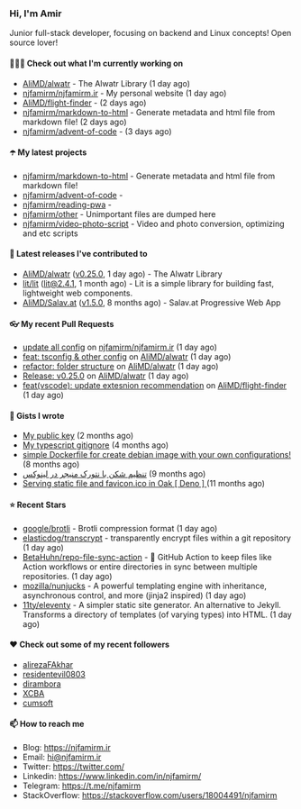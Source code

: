 ### Hi, I'm Amir

Junior full-stack developer, focusing on backend and Linux concepts!
Open source lover!

#### 👨🏻‍💻 Check out what I'm currently working on

- [AliMD/alwatr](https://github.com/AliMD/alwatr) - The Alwatr Library (1 day ago)
- [njfamirm/njfamirm.ir](https://github.com/njfamirm/njfamirm.ir) - My personal website (1 day ago)
- [AliMD/flight-finder](https://github.com/AliMD/flight-finder) -  (2 days ago)
- [njfamirm/markdown-to-html](https://github.com/njfamirm/markdown-to-html) - Generate metadata and html file from markdown file! (2 days ago)
- [njfamirm/advent-of-code](https://github.com/njfamirm/advent-of-code) -  (3 days ago)

#### ☂️ My latest projects

- [njfamirm/markdown-to-html](https://github.com/njfamirm/markdown-to-html) - Generate metadata and html file from markdown file!
- [njfamirm/advent-of-code](https://github.com/njfamirm/advent-of-code) - 
- [njfamirm/reading-pwa](https://github.com/njfamirm/reading-pwa) - 
- [njfamirm/other](https://github.com/njfamirm/other) - Unimportant files are dumped here
- [njfamirm/video-photo-script](https://github.com/njfamirm/video-photo-script) - Video and photo conversion, optimizing and etc scripts

#### 🎉 Latest releases I've contributed to

- [AliMD/alwatr](https://github.com/AliMD/alwatr) ([v0.25.0](https://github.com/AliMD/alwatr/releases/tag/v0.25.0), 1 day ago) - The Alwatr Library
- [lit/lit](https://github.com/lit/lit) ([lit@2.4.1](https://github.com/lit/lit/releases/tag/lit%402.4.1), 1 month ago) - Lit is a simple library for building fast, lightweight web components.
- [AliMD/Salav.at](https://github.com/AliMD/Salav.at) ([v1.5.0](https://github.com/AliMD/Salav.at/releases/tag/v1.5.0), 8 months ago) - Salav.at Progressive Web App

#### 👓 My recent Pull Requests

- [update all config](https://github.com/njfamirm/njfamirm.ir/pull/76) on [njfamirm/njfamirm.ir](https://github.com/njfamirm/njfamirm.ir) (1 day ago)
- [feat: tsconfig &amp; other config](https://github.com/AliMD/alwatr/pull/474) on [AliMD/alwatr](https://github.com/AliMD/alwatr) (1 day ago)
- [refactor: folder structure](https://github.com/AliMD/alwatr/pull/472) on [AliMD/alwatr](https://github.com/AliMD/alwatr) (1 day ago)
- [Release: v0.25.0](https://github.com/AliMD/alwatr/pull/471) on [AliMD/alwatr](https://github.com/AliMD/alwatr) (1 day ago)
- [feat(vscode): update extesnion recommendation](https://github.com/AliMD/flight-finder/pull/61) on [AliMD/flight-finder](https://github.com/AliMD/flight-finder) (1 day ago)

#### 📓 Gists I wrote

- [My public key](https://gist.github.com/879f720c9ca74a0934ce571b7285ed34) (2 months ago)
- [My typescript gitignore](https://gist.github.com/6a40b1912daab3f91a02a7b53f3f76c3) (4 months ago)
- [simple Dockerfile for create debian image with your own configurations!](https://gist.github.com/cfe714a8c5ea994d53caacf3eeb3ff6c) (8 months ago)
- [تنظیم شکن با نتورک منیجر در لینوکس](https://gist.github.com/cc40c344e89bdcdf77085cbf1fc05162) (9 months ago)
- [Serving static file and favicon.ico in Oak [ Deno ] ](https://gist.github.com/9bcaca2b6a672e729c099193b4aafe9f) (11 months ago)

#### ⭐ Recent Stars

- [google/brotli](https://github.com/google/brotli) - Brotli compression format (1 day ago)
- [elasticdog/transcrypt](https://github.com/elasticdog/transcrypt) - transparently encrypt files within a git repository (1 day ago)
- [BetaHuhn/repo-file-sync-action](https://github.com/BetaHuhn/repo-file-sync-action) - 🔄 GitHub Action to keep files like Action workflows or entire directories in sync between multiple repositories. (1 day ago)
- [mozilla/nunjucks](https://github.com/mozilla/nunjucks) - A powerful templating engine with inheritance, asynchronous control, and more (jinja2 inspired) (1 day ago)
- [11ty/eleventy](https://github.com/11ty/eleventy) - A simpler static site generator. An alternative to Jekyll. Transforms a directory of templates (of varying types) into HTML. (1 day ago)

#### ♥️ Check out some of my recent followers

- [alirezaFAkhar](https://github.com/alirezaFAkhar)
- [residentevil0803](https://github.com/residentevil0803)
- [dirambora](https://github.com/dirambora)
- [XCBA](https://github.com/XCBA)
- [cumsoft](https://github.com/cumsoft)

#### 📫 How to reach me

- Blog: https://njfamirm.ir
- Email: hi@njfamirm.ir
- Twitter: https://twitter.com/
- Linkedin: https://www.linkedin.com/in/njfamirm/
- Telegram: https://t.me/njfamirm
- StackOverflow: https://stackoverflow.com/users/18004491/njfamirm
